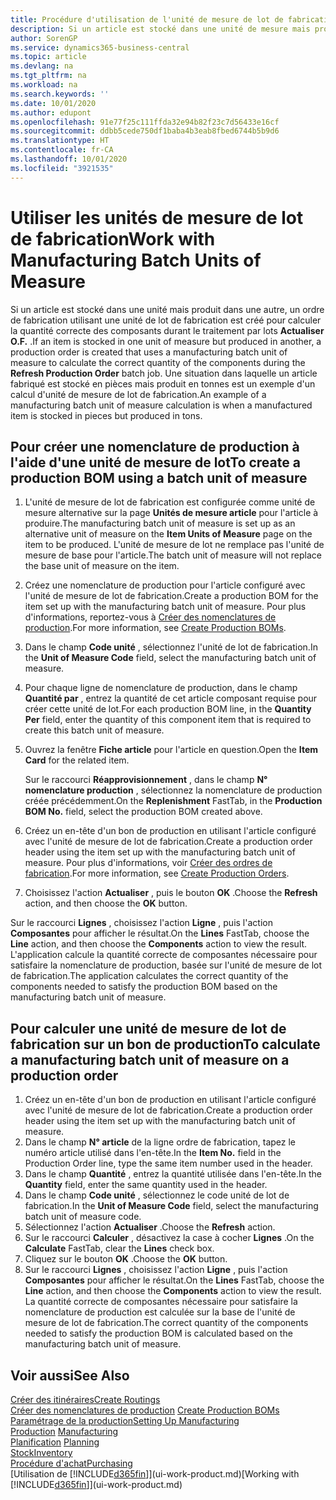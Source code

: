 ```yaml
---
title: Procédure d'utilisation de l'unité de mesure de lot de fabrication | Microsoft Docs
description: Si un article est stocké dans une unité de mesure mais produit dans une autre, le bon de production doit utiliser une unité de mesure de lot de fabrication pour calculer la quantité correcte des composantes. Une situation dans laquelle un article fabriqué est stocké en pièces mais produit en tonnes est un exemple d'un calcul d'unité de mesure de lot de fabrication.
author: SorenGP
ms.service: dynamics365-business-central
ms.topic: article
ms.devlang: na
ms.tgt_pltfrm: na
ms.workload: na
ms.search.keywords: ''
ms.date: 10/01/2020
ms.author: edupont
ms.openlocfilehash: 91e77f25c111ffda32e94b82f23c7d56433e16cf
ms.sourcegitcommit: ddbb5cede750df1baba4b3eab8fbed6744b5b9d6
ms.translationtype: HT
ms.contentlocale: fr-CA
ms.lasthandoff: 10/01/2020
ms.locfileid: "3921535"
---
```

# <a name="work-with-manufacturing-batch-units-of-measure"></a><span data-ttu-id="a2563-104">Utiliser les unités de mesure de lot de fabrication</span><span class="sxs-lookup"><span data-stu-id="a2563-104">Work with Manufacturing Batch Units of Measure</span></span>
<span data-ttu-id="a2563-105">Si un article est stocké dans une unité mais produit dans une autre, un ordre de fabrication utilisant une unité de lot de fabrication est créé pour calculer la quantité correcte des composants durant le traitement par lots **Actualiser O.F.** .</span><span class="sxs-lookup"><span data-stu-id="a2563-105">If an item is stocked in one unit of measure but produced in another, a production order is created that uses a manufacturing batch unit of measure to calculate the correct quantity of the components during the **Refresh Production Order** batch job.</span></span> <span data-ttu-id="a2563-106">Une situation dans laquelle un article fabriqué est stocké en pièces mais produit en tonnes est un exemple d'un calcul d'unité de mesure de lot de fabrication.</span><span class="sxs-lookup"><span data-stu-id="a2563-106">An example of a manufacturing batch unit of measure calculation is when a manufactured item is stocked in pieces but produced in tons.</span></span>  

## <a name="to-create-a-production-bom-using-a-batch-unit-of-measure"></a><span data-ttu-id="a2563-107">Pour créer une nomenclature de production à l'aide d'une unité de mesure de lot</span><span class="sxs-lookup"><span data-stu-id="a2563-107">To create a production BOM using a batch unit of measure</span></span>  
1.  <span data-ttu-id="a2563-108">L'unité de mesure de lot de fabrication est configurée comme unité de mesure alternative sur la page **Unités de mesure article** pour l'article à produire.</span><span class="sxs-lookup"><span data-stu-id="a2563-108">The manufacturing batch unit of measure is set up as an alternative unit of measure on the **Item Units of Measure** page on the item to be produced.</span></span> <span data-ttu-id="a2563-109">L'unité de mesure de lot ne remplace pas l'unité de mesure de base pour l'article.</span><span class="sxs-lookup"><span data-stu-id="a2563-109">The batch unit of measure will not replace the base unit of measure on the item.</span></span>  
2.  <span data-ttu-id="a2563-110">Créez une nomenclature de production pour l'article configuré avec l'unité de mesure de lot de fabrication.</span><span class="sxs-lookup"><span data-stu-id="a2563-110">Create a production BOM for the item set up with the manufacturing batch unit of measure.</span></span> <span data-ttu-id="a2563-111">Pour plus d'informations, reportez-vous à [Créer des nomenclatures de production](production-how-to-create-production-boms.md).</span><span class="sxs-lookup"><span data-stu-id="a2563-111">For more information, see [Create Production BOMs](production-how-to-create-production-boms.md).</span></span>  
3.  <span data-ttu-id="a2563-112">Dans le champ **Code unité** , sélectionnez l'unité de lot de fabrication.</span><span class="sxs-lookup"><span data-stu-id="a2563-112">In the **Unit of Measure Code** field, select the manufacturing batch unit of measure.</span></span>  
4.  <span data-ttu-id="a2563-113">Pour chaque ligne de nomenclature de production, dans le champ **Quantité par** , entrez la quantité de cet article composant requise pour créer cette unité de lot.</span><span class="sxs-lookup"><span data-stu-id="a2563-113">For each production BOM line, in the **Quantity Per** field, enter the quantity of this component item that is required to create this batch unit of measure.</span></span>  
5.  <span data-ttu-id="a2563-114">Ouvrez la fenêtre **Fiche article** pour l'article en question.</span><span class="sxs-lookup"><span data-stu-id="a2563-114">Open the **Item Card** for the related item.</span></span>  

    <span data-ttu-id="a2563-115">Sur le raccourci **Réapprovisionnement** , dans le champ **N° nomenclature production** , sélectionnez la nomenclature de production créée précédemment.</span><span class="sxs-lookup"><span data-stu-id="a2563-115">On the **Replenishment** FastTab, in the **Production BOM No.** field, select the production BOM created above.</span></span>  
6.  <span data-ttu-id="a2563-116">Créez un en-tête d'un bon de production en utilisant l'article configuré avec l'unité de mesure de lot de fabrication.</span><span class="sxs-lookup"><span data-stu-id="a2563-116">Create a production order header using the item set up with the manufacturing batch unit of measure.</span></span> <span data-ttu-id="a2563-117">Pour plus d'informations, voir [Créer des ordres de fabrication](production-how-to-create-production-orders.md).</span><span class="sxs-lookup"><span data-stu-id="a2563-117">For more information, see [Create Production Orders](production-how-to-create-production-orders.md).</span></span>  
7.  <span data-ttu-id="a2563-118">Choisissez l'action **Actualiser** , puis le bouton **OK** .</span><span class="sxs-lookup"><span data-stu-id="a2563-118">Choose the **Refresh** action, and then choose  the **OK** button.</span></span>  

<span data-ttu-id="a2563-119">Sur le raccourci **Lignes** , choisissez l'action **Ligne** , puis l'action **Composantes** pour afficher le résultat.</span><span class="sxs-lookup"><span data-stu-id="a2563-119">On the **Lines** FastTab, choose the **Line** action, and then choose the **Components** action to view the result.</span></span> <span data-ttu-id="a2563-120">L'application calcule la quantité correcte de composantes nécessaire pour satisfaire la nomenclature de production, basée sur l'unité de mesure de lot de fabrication.</span><span class="sxs-lookup"><span data-stu-id="a2563-120">The application calculates the correct quantity of the components needed to satisfy the production BOM based on the manufacturing batch unit of measure.</span></span>  

## <a name="to-calculate-a-manufacturing-batch-unit-of-measure-on-a-production-order"></a><span data-ttu-id="a2563-121">Pour calculer une unité de mesure de lot de fabrication sur un bon de production</span><span class="sxs-lookup"><span data-stu-id="a2563-121">To calculate a manufacturing batch unit of measure on a production order</span></span>  
1.  <span data-ttu-id="a2563-122">Créez un en-tête d'un bon de production en utilisant l'article configuré avec l'unité de mesure de lot de fabrication.</span><span class="sxs-lookup"><span data-stu-id="a2563-122">Create a production order header using the item set up with the manufacturing batch unit of measure.</span></span>  
2.  <span data-ttu-id="a2563-123">Dans le champ **N° article** de la ligne ordre de fabrication, tapez le numéro article utilisé dans l'en-tête.</span><span class="sxs-lookup"><span data-stu-id="a2563-123">In the **Item No.** field in the Production Order line, type the same item number used in the header.</span></span>  
3.  <span data-ttu-id="a2563-124">Dans le champ **Quantité** , entrez la quantité utilisée dans l'en-tête.</span><span class="sxs-lookup"><span data-stu-id="a2563-124">In the **Quantity** field, enter the same quantity used in the header.</span></span>  
4.  <span data-ttu-id="a2563-125">Dans le champ **Code unité** , sélectionnez le code unité de lot de fabrication.</span><span class="sxs-lookup"><span data-stu-id="a2563-125">In the **Unit of Measure Code** field, select the manufacturing batch unit of measure code.</span></span>  
5.  <span data-ttu-id="a2563-126">Sélectionnez l'action **Actualiser** .</span><span class="sxs-lookup"><span data-stu-id="a2563-126">Choose the **Refresh** action.</span></span>
6.  <span data-ttu-id="a2563-127">Sur le raccourci **Calculer** , désactivez la case à cocher **Lignes** .</span><span class="sxs-lookup"><span data-stu-id="a2563-127">On the **Calculate** FastTab, clear the **Lines** check box.</span></span>  
7.  <span data-ttu-id="a2563-128">Cliquez sur le bouton **OK** .</span><span class="sxs-lookup"><span data-stu-id="a2563-128">Choose the **OK** button.</span></span>  
8.  <span data-ttu-id="a2563-129">Sur le raccourci **Lignes** , choisissez l'action **Ligne** , puis l'action **Composantes** pour afficher le résultat.</span><span class="sxs-lookup"><span data-stu-id="a2563-129">On the **Lines** FastTab, choose the **Line** action, and then choose the **Components** action to view the result.</span></span> <span data-ttu-id="a2563-130">La quantité correcte de composantes nécessaire pour satisfaire la nomenclature de production est calculée sur la base de l'unité de mesure de lot de fabrication.</span><span class="sxs-lookup"><span data-stu-id="a2563-130">The correct quantity of the components needed to satisfy the production BOM is calculated based on the manufacturing batch unit of measure.</span></span>  

## <a name="see-also"></a><span data-ttu-id="a2563-131">Voir aussi</span><span class="sxs-lookup"><span data-stu-id="a2563-131">See Also</span></span>  
[<span data-ttu-id="a2563-132">Créer des itinéraires</span><span class="sxs-lookup"><span data-stu-id="a2563-132">Create Routings</span></span>](production-how-to-create-routings.md)  
<span data-ttu-id="a2563-133">[Créer des nomenclatures de production](production-how-to-create-production-boms.md)   </span><span class="sxs-lookup"><span data-stu-id="a2563-133">[Create Production BOMs](production-how-to-create-production-boms.md)   </span></span>  
[<span data-ttu-id="a2563-134">Paramétrage de la production</span><span class="sxs-lookup"><span data-stu-id="a2563-134">Setting Up Manufacturing</span></span>](production-configure-production-processes.md)  
<span data-ttu-id="a2563-135">[Production](production-manage-manufacturing.md)  </span><span class="sxs-lookup"><span data-stu-id="a2563-135">[Manufacturing](production-manage-manufacturing.md)  </span></span>  
<span data-ttu-id="a2563-136">[Planification](production-planning.md) </span><span class="sxs-lookup"><span data-stu-id="a2563-136">[Planning](production-planning.md) </span></span>  
[<span data-ttu-id="a2563-137">Stock</span><span class="sxs-lookup"><span data-stu-id="a2563-137">Inventory</span></span>](inventory-manage-inventory.md)  
[<span data-ttu-id="a2563-138">Procédure d'achat</span><span class="sxs-lookup"><span data-stu-id="a2563-138">Purchasing</span></span>](purchasing-manage-purchasing.md)  
<span data-ttu-id="a2563-139">[Utilisation de [!INCLUDE[d365fin](includes/d365fin_md.md)]](ui-work-product.md)</span><span class="sxs-lookup"><span data-stu-id="a2563-139">[Working with [!INCLUDE[d365fin](includes/d365fin_md.md)]](ui-work-product.md)</span></span>  
